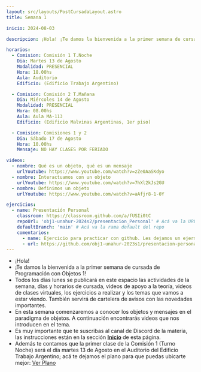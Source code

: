 ```yaml
---
layout: src/layouts/PostCursadaLayout.astro
title: Semana 1

inicio: 2024-08-03

descripcion: ¡Hola! ¡Te damos la bienvenida a la primer semana de cursada de Programación con Objetos 1!

horarios:
  - Comision: Comisión 1 T.Noche
    Dia: Martes 13 de Agosto
    Modalidad: PRESENCIAL
    Hora: 18.00hs
    Aula: Auditorio
    Edificio: (Edificio Trabajo Argentino)

  - Comision: Comisión 2 T.Mañana
    Dia: Miércoles 14 de Agosto
    Modalidad: PRESENCIAL
    Hora: 08.00hs
    Aula: Aula MA-113
    Edificio: (Edificio Malvinas Argentinas, 1er piso)

  - Comision: Comisiones 1 y 2
    Dia: Sábado 17 de Agosto
    Hora: 10.00hs
    Mensaje: NO HAY CLASES POR FERIADO

videos:
  - nombre: Qué es un objeto, qué es un mensaje
    urlYoutube: https://www.youtube.com/watch?v=zZe0AaSKdyo
  - nombre: Interactuamos con un objeto
    urlYoutube: https://www.youtube.com/watch?v=7hXl2kJs2GU
  - nombre: Definimos un objeto
    urlYoutube: https://www.youtube.com/watch?v=aAfjr8-1-0Y

ejercicios:
  - name: Presentación Personal
    classroom: https://classroom.github.com/a/fUSIi0tC
    repoUrl: 'obj1-unahur-2024s2/presentacion_Personal' # Acá va la URL del repo sin el "https://github.com/"
    defaultBranch: 'main' # Acá va la rama default del repo
    comentarios:
      - name: Ejercicio para practicar con github. Les dejamos un ejermplo, aunque esperamos que nos sorprendan con algo bien personal y creativo!
      - url: https://github.com/obj1-unahur-2023s1/presentacion-personal-BrankoMuruaga.git
---
```


- ¡Hola!
- ¡Te damos la bienvenida a la primer semana de cursada de Programación con Objetos 1!
- Todos los días lunes se publicará en este espacio las actividades de la semana, días y horarios de cursada, videos de apoyo a la teoría, videos de clases virtuales, los ejercicios a realizar y los temas que vamos a estar viendo. También servirá de cartelera de avisos con las novedades importantes.
- En esta semana comenzaremos a conocer los objetos y mensajes en el paradigma de objetos. A continuación encontrarás videos que nos introducen en el tema.
- Es muy importante que te suscribas al canal de Discord de la materia, las instrucciones están en la sección **[Inicio](/)** de esta página.
- Además te contamos que la primer clase de la Comisión 1 (Turno Noche) será el día martes 13 de Agosto en el Auditorio del Edificio Trabajo Argentino; acá te dejamos el plano para que puedas ubicarte mejor: <a href="https://unahur.edu.ar/wp-content/uploads/2024/01/PLANO-2024-1.pdf" target="_blank">Ver Plano</a>
